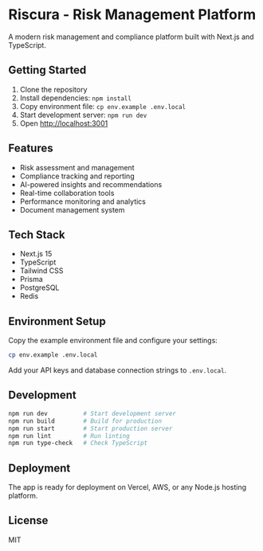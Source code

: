 # Riscura - Risk Management Platform

A modern risk management and compliance platform built with Next.js and TypeScript.

## Getting Started

1. Clone the repository
2. Install dependencies: `npm install`
3. Copy environment file: `cp env.example .env.local`
4. Start development server: `npm run dev`
5. Open [http://localhost:3001](http://localhost:3001)

## Features

- Risk assessment and management
- Compliance tracking and reporting
- AI-powered insights and recommendations
- Real-time collaboration tools
- Performance monitoring and analytics
- Document management system

## Tech Stack

- Next.js 15
- TypeScript
- Tailwind CSS
- Prisma
- PostgreSQL
- Redis

## Environment Setup

Copy the example environment file and configure your settings:

```bash
cp env.example .env.local
```

Add your API keys and database connection strings to `.env.local`.

## Development

```bash
npm run dev          # Start development server
npm run build        # Build for production
npm run start        # Start production server
npm run lint         # Run linting
npm run type-check   # Check TypeScript
```

## Deployment

The app is ready for deployment on Vercel, AWS, or any Node.js hosting platform.

## License

MIT